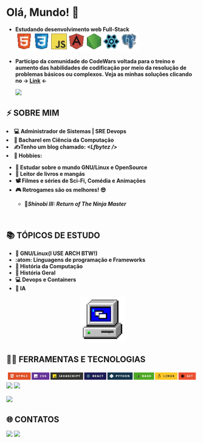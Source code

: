  <h1>
       <b>Olá, Mundo!</b>
       <span>👋</span>
</h1>
<ul>
   
   <li><b>Estudando desenvolvimento web Full-Stack</b></li>
     <img height="50"  alt="tech1"  src="https://raw.githubusercontent.com/Lfbyte/Lfbyte/refs/heads/main/imagens/tech2.webp" />
   <li><p><b>Participo da comunidade do CodeWars voltada para o treino e aumento das habilidades de codificação por meio da resolução de problemas básicos ou complexos. Veja as minhas soluções clicando 
    no -> <a href="https://www.codewars.com/users/Tr0nGuy">Link</a> <- </b></p></li>
<img src="https://www.codewars.com/users/Tr0nGuy/badges/large">
</ul>
<h2>⚡ SOBRE MIM</h2>
      <li><b>💻 Administrador de Sistemas | SRE Devops</b></li>
      <li><b>📖 Bacharel em Ciência da Computação</b></li>
       </li>
      <li>
         <b>
           ✍️Tenho um blog chamado: <i>&lt;Lfbytez /&gt;</i>
         </b>
      </li> 
      <li>
       <b>
          🧔 Hobbies: 
           <ul type="disc">
            <li>🐧 Estudar sobre o mundo GNU/Linux e OpenSource</li>
            <li><b>📓 Leitor de livros e mangás</b></li>
            <li><b>📽️ Filmes e séries de Sci-Fi, Comédia e Animações</b></li>
            <li>
                <b>
                  🎮 Retrogames são os melhores! 😎
                  <ul>
                    <li>🥷<i>Shinobi III: Return of The Ninja Master</i></li>
                 </ul>
               </b>
            </li>
           </ul>
       </b>
     </li>     
   </ul>
   <br />

<h2>📚 TÓPICOS DE ESTUDO</h2>
  <div>
    <ul>
      <li><b>🐧 GNU/Linux(I USE ARCH BTW!)</b></li>
      <li><b>:atom: Linguagens de programação e Frameworks</b></li>
      <li><b>📙 História da Computação</b></li>
      <li><b>📘 História Geral</b></li>
      <li><b>💻 Devops e Containers</b></li>
      <li><b>🤖 IA</b></li>
    </ul>
   <p align="center">
   <img height="120" src="https://raw.githubusercontent.com/Lfbyte/Lfbyte/refs/heads/main/imagens/computer.gif">
  </p>
  </div>
      
<h2>👨‍💻 FERRAMENTAS E TECNOLOGIAS</h2>
<div style="display:inline-block;">
    <img alt="tech2" src="https://raw.githubusercontent.com/Lfbyte/Lfbyte/refs/heads/main/imagens/tech1.webp">
</div>
<br />
  <div>
    <img height="150em" src="https://github-readme-stats.vercel.app/api?username=lfbyte&show_icons=true&theme=tokyonight">
    <img height="150em" src="https://github-readme-stats.vercel.app/api/top-langs/?username=lfbyte&layout=compact&theme=tokyonight">
  </div>
  <br />
<img src="http://github-profile-summary-cards.vercel.app/api/cards/profile-details?username=lfbyte&theme=zenburn">
<h2>🌐 CONTATOS</h2>
<div>
     <div style="display:inline-block;">
         <a href="https://www.linkedin.com/in/contato07" target="_blank"><img height="150" src="https://custom-icon-badges.demolab.com/badge/LinkedIn-0A66C2?style=for-the-badge&logo=linkedin-white&logoColor=fff"></a>
      <a href="mailto:luiz.contato07@gmail.com"><img height="150" src="https://img.shields.io/badge/Gmail-D14836?style=for-the-badge&logo=gmail&logoColor=white"></a>
     </div>
</div>
